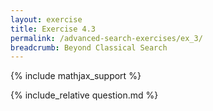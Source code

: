 ```yaml
---
layout: exercise
title: Exercise 4.3
permalink: /advanced-search-exercises/ex_3/
breadcrumb: Beyond Classical Search
---
```


{% include mathjax_support %}

<div><i class="arrow-up loader" data-chapter="advanced-search-exercises" data-exercise="ex_3" data-rating="0"></i></div>
{% include_relative question.md %}
